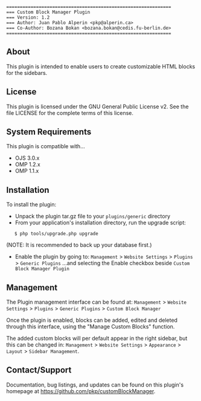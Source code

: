     =============================================================
    === Custom Block Manager Plugin
    === Version: 1.2
    === Author: Juan Pablo Alperin <pkp@alperin.ca>
    === Co-Author: Bozana Bokan <bozana.bokan@cedis.fu-berlin.de>
    =============================================================

## About

This plugin is intended to enable users to create customizable HTML blocks for
the sidebars.

## License

This plugin is licensed under the GNU General Public License v2. See the file
LICENSE for the complete terms of this license.

## System Requirements

This plugin is compatible with...
 - OJS 3.0.x
 - OMP 1.2.x
 - OMP 1.1.x

## Installation

To install the plugin:
 - Unpack the plugin tar.gz file to your `plugins/generic` directory
 - From your application's installation directory, run the upgrade script:
 ```   
    $ php tools/upgrade.php upgrade
 ```
   (NOTE: It is recommended to back up your database first.)
 - Enable the plugin by going to:
   `Management` > `Website Settings` > `Plugins` > `Generic Plugins`
   ...and selecting the Enable checkbox beside `Custom Block Manager Plugin`


## Management

The Plugin management interface can be found at:
`Management` > `Website Settings` > `Plugins` > `Generic Plugins` > `Custom Block Manager`

Once the plugin is enabled, blocks can be added, edited and deleted through this
interface, using the "Manage Custom Blocks" function.

The added custom blocks will per default appear in the right sidebar, but this
can be changed in:
`Management` > `Website Settings` > `Appearance` > `Layout` > `Sidebar Management`.


## Contact/Support

Documentation, bug listings, and updates can be found on this plugin's homepage
at https://github.com/pkp/customBlockManager.
